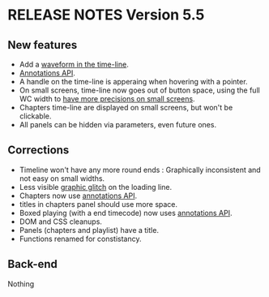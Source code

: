 RELEASE NOTES Version 5.5
=========================

New features
------------
 
 * Add a [waveform in the time-line](#6).
 * [Annotations API](#57).
 * A handle on the time-line is apperaing when hovering with a pointer.
 * On small screens, time-line now goes out of button space, using the full WC width to [have more precisions on small screens](#58).
 * Chapters time-line are displayed on small screens, but won't be clickable.
 * All panels can be hidden via parameters, even future ones.

Corrections
-----------

 * Timeline won't have any more round ends : Graphically inconsistent and not easy on small widths.
 * Less visible [graphic glitch](#61) on the loading line.
 * Chapters now use [annotations API](#57).
 * titles in chapters panel should use more space.
 * Boxed playing (with a end timecode) now uses [annotations API](#57).
 * DOM and CSS cleanups.
 * Panels (chapters and playlist) have a title.
 * Functions renamed for constistancy.

Back-end
--------

Nothing
